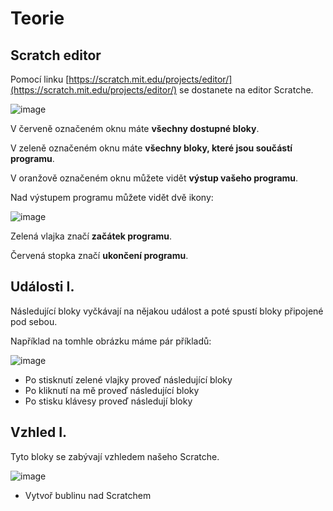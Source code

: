 # Teorie

## Scratch editor
Pomocí linku [https://scratch.mit.edu/projects/editor/](https://scratch.mit.edu/projects/editor/) se dostanete na editor Scratche.

![image](https://github.com/jaywor1/scratch/blob/main/prvn%C3%AD_program/images/codespace.png)

V červeně označeném oknu máte **všechny dostupné bloky**.

V zeleně označeném oknu máte **všechny bloky, které jsou součástí programu**.

V oranžově označeném oknu můžete vidět **výstup vašeho programu**.

Nad výstupem programu můžete vidět dvě ikony:

![image](https://github.com/jaywor1/scratch/blob/main/prvn%C3%AD_program/images/kontrola_programu.png)

Zelená vlajka značí **začátek programu**.

Červená stopka značí **ukončení programu**.

## Události I.

Následující bloky vyčkávají na nějakou událost a poté spustí bloky připojené pod sebou.

Například na tomhle obrázku máme pár příkladů:

![image](https://github.com/jaywor1/scratch/blob/main/prvn%C3%AD_program/images/control_blocks.png)

- Po stisknutí zelené vlajky proveď následující bloky
- Po kliknutí na mě proveď následující bloky
- Po stisku klávesy proveď následují bloky

## Vzhled I.

Tyto bloky se zabývají vzhledem našeho Scratche.

![image](https://github.com/jaywor1/scratch/blob/main/prvn%C3%AD_program/images/vzhled.png)

- Vytvoř bublinu nad Scratchem